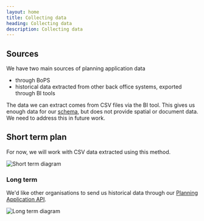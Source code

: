 ```yaml
---
layout: home
title: Collecting data
heading: Collecting data
description: Collecting data
---
```


## Sources

We have two main sources of planning application data
 - through BoPS
 - historical data extracted from other back office systems, exported through BI tools

The data we can extract comes from CSV files via the BI tool. This gives us enough data for our [schema](/storing-data/schema), but does not provide spatial or document data. We need to address this in future work.

## Short term plan

For now, we will work with CSV data extracted using this method.

![Short term diagram](/assets/images/short-term.svg)

### Long term

We'd like other organisations to send us historical data through our [Planning Application API](/api-docs).

![Long term diagram](/assets/images/long-term.svg)

